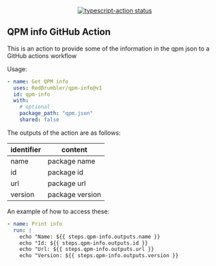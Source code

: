 <p align="center">
  <a href="https://github.com/actions/typescript-action/actions"><img alt="typescript-action status" src="https://github.com/RedBrumbler/qpm-info/workflows/build-test/badge.svg"></a>
</p>

## QPM info GitHub Action

This is an action to provide some of the information in the qpm json to a GitHub actions workflow

Usage:

```yaml
- name: Get QPM info
  uses: RedBrumbler/qpm-info@v1
  id: qpm-info
  with:
    # optional
    package_path: "qpm.json"
    shared: false
```
The outputs of the action are as follows:

| identifier  | content         |
|-------------|-----------------|
| name        | package name    |
| id          | package id      |
| url         | package url     |
| version     | package version |

An example of how to access these:

```yaml
- name: Print info
  run: |
    echo "Name: ${{ steps.qpm-info.outputs.name }}
    echo "Id: ${{ steps.qpm-info.outputs.id }}
    echo "Url: ${{ steps.qpm-info.outputs.url }}
    echo "Version: ${{ steps.qpm-info.outputs.version }}
```
